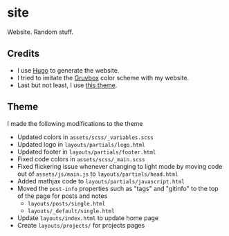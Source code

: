 # site
Website. Random stuff.

## Credits
* I use [Hugo](https://gohugo.io/) to generate the website.
* I tried to imitate the [Gruvbox](https://github.com/morhetz/gruvbox) color scheme with my website.
* Last but not least, I use [this theme](https://github.com/rhazdon/hugo-theme-hello-friend-ng).

## Theme 
I made the following modifications to the theme
* Updated colors in `assets/scss/_variables.scss`
* Updated logo in `layouts/partials/logo.html`
* Updated footer in `layouts/partials/footer.html`
* Fixed code colors in `assets/scss/_main.scss`
* Fixed flickering issue whenever changing to light mode by moving code out of `assets/js/main.js` to `layouts/partials/head.html`
* Added mathjax code to `layouts/partials/javascript.html`
* Moved the `post-info` properties such as "tags" and "gitinfo" to the top of the page for posts and notes
	* `layouts/posts/single.html`
	* `layouts/_default/single.html`
* Update `layouts/index.html` to update home page
* Create `layouts/projects/` for projects pages
